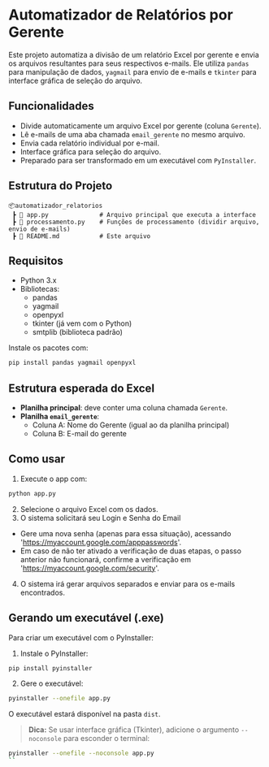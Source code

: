 # Automatizador de Relatórios por Gerente
Este projeto automatiza a divisão de um relatório Excel por gerente e envia os arquivos resultantes para seus respectivos e-mails. Ele utiliza `pandas` para manipulação de dados, `yagmail` para envio de e-mails e `tkinter` para interface gráfica de seleção do arquivo.

## Funcionalidades
- Divide automaticamente um arquivo Excel por gerente (coluna `Gerente`).
- Lê e-mails de uma aba chamada `email_gerente` no mesmo arquivo.
- Envia cada relatório individual por e-mail.
- Interface gráfica para seleção do arquivo.
- Preparado para ser transformado em um executável com `PyInstaller`.

## Estrutura do Projeto
```
📦automatizador_relatorios
 ┣ 📄 app.py              # Arquivo principal que executa a interface
 ┣ 📄 processamento.py    # Funções de processamento (dividir arquivo, envio de e-mails)
 ┣ 📄 README.md           # Este arquivo
```

## Requisitos
- Python 3.x
- Bibliotecas:
  - pandas
  - yagmail
  - openpyxl
  - tkinter (já vem com o Python)
  - smtplib (biblioteca padrão)

Instale os pacotes com:

```bash
pip install pandas yagmail openpyxl
```

## Estrutura esperada do Excel
- **Planilha principal**: deve conter uma coluna chamada `Gerente`.
- **Planilha `email_gerente`**:
  - Coluna A: Nome do Gerente (igual ao da planilha principal)
  - Coluna B: E-mail do gerente

## Como usar
1. Execute o app com:
```bash
python app.py
```
2. Selecione o arquivo Excel com os dados.
3. O sistema solicitará seu Login e Senha do Email
  - Gere uma nova senha (apenas para essa situação), acessando 'https://myaccount.google.com/apppasswords'.
  - Em caso de não ter ativado a verificação de duas etapas, o passo anterior não funcionará, confirme a verificação em 'https://myaccount.google.com/security'.
4. O sistema irá gerar arquivos separados e enviar para os e-mails encontrados.

## Gerando um executável (.exe)
Para criar um executável com o PyInstaller:
1. Instale o PyInstaller:
```bash
pip install pyinstaller
```
2. Gere o executável:
```bash
pyinstaller --onefile app.py
```
O executável estará disponível na pasta `dist`.

> **Dica:** Se usar interface gráfica (Tkinter), adicione o argumento `--noconsole` para esconder o terminal:
```bash
pyinstaller --onefile --noconsole app.py
``